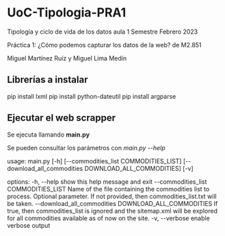 # UoC-Tipologia-PRA1
Tipología y ciclo de vida de los datos aula 1
Semestre Febrero 2023

Práctica 1: ¿Cómo podemos capturar los datos de la web? de M2.851

Miguel Martínez Ruíz y Miguel Lima Medín

## Librerías a instalar
pip install lxml
pip install python-dateutil 
pip install argparse

## Ejecutar el web scrapper
Se ejecuta llamando **main.py**

Se pueden consultar los parámetros con _main.py --help_

usage: main.py [-h] [--commodities_list COMMODITIES_LIST] [--download_all_commodities DOWNLOAD_ALL_COMMODITIES] [-v]

options:
  -h, --help            show this help message and exit
  --commodities_list COMMODITIES_LIST
                        Name of the file containing the commodities list to process. Optional parameter. If not
                        provided, then commodities_list.txt will be taken.
  --download_all_commodities DOWNLOAD_ALL_COMMODITIES
                        If true, then commodities_list is ignored and the sitemap.xml will be explored for all
                        commodities available as of now on the site.
  -v, --verbose         enable verbose output
